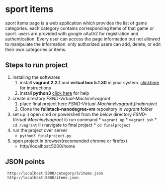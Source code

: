 # sport items
sport items page is a web application which provides the list of game categories. each category contains corresponding items of that game or sport. users are provided with google oAuth2 for registration and authentication. Every user can access the page information but not allowed to manipulate the information. only authorized users can add, delete, or edit their own categories or items.


## Steps to  run project
1. installing the softwares
    1. install **vagrant 2.2.1** and **virtual box 5.1.30** in your system.   [clickhere](https://github.com/udacity/fullstack-nanodegree-vm) for instructions
    2. install **python3** [click here](https://realpython.com/installing-python/) for help
2. create directory
_FSND-Virtual-Machine\vagrant_
    1. place final project here
_FSND-Virtual-Machine\vagrant\finalproject_
    2. Clone the **fullstack-nanodegree-vm** repository in _vagrant_ folder
3. set up
    i) open cmd or powershell from the below directory
    _FSND-Virtual-Machine\vagrant_
    ii) run command
        * `vagrant up`
        * `vagrant ssh`
        * `cd /vagrant`
    iii) navigate to final project
        * `cd finalproject`
4. run the project over server
    * `python3 finalproject.py`
5. open project in browser(recomended chrome or firefox)
    * http//localhost:5000/home
## JSON  points
```
 http://localhost:5000/category/3/items.json
 http://localhost:5000/items.json
```
